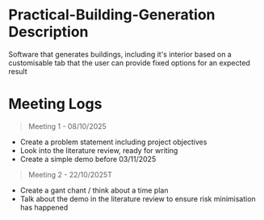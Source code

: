 # Practical-Building-Generation Description
Software that generates buildings, including it's interior based on a customisable tab that the user can provide fixed options for an expected result

# Meeting Logs

> Meeting 1 - 08/10/2025
- Create a problem statement including project objectives
- Look into the literature review, ready for writing
- Create a simple demo  before 03/11/2025

> Meeting 2 - 22/10/2025T
- Create a gant chant / think about a time plan
- Talk about the demo in the literature review to ensure risk minimisation has happened
